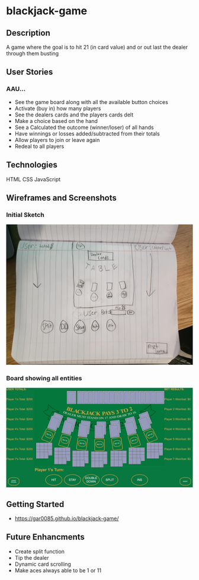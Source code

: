 # blackjack-game

## Description
A game where the goal is to hit 21 (in card value) and or out last the dealer through them busting

## User Stories

### AAU...
- See the game board along with all the available button choices
- Activate (buy in) how many players
- See the dealers cards and the players cards delt
- Make a choice based on the hand
- See a Calculated the outcome (winner/loser) of all hands
- Have winnings or losses added/subtracted from their totals 
- Allow players to join or leave again
- Redeal to all players

## Technologies
HTML
CSS
JavaScript

## Wireframes and Screenshots
### Initial Sketch
![Sketch](img/rough-sketch.jpg)

### Board showing all entities
![All Board Entities](img/board-entities.png)

## Getting Started

- https://gar0085.github.io/blackjack-game/

## Future Enhancments
- Create split function
- Tip the dealer
- Dynamic card scrolling
- Make aces always able to be 1 or 11